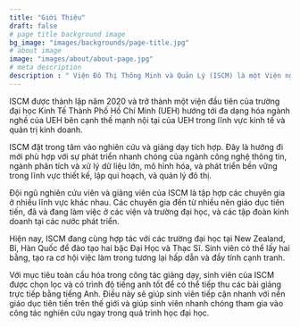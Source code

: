 ```yaml
---
title: "Giới Thiệu"
draft: false
# page title background image
bg_image: "images/backgrounds/page-title.jpg"
# about image
image: "images/about/about-page.jpg"
# meta description
description : " Viện Đô Thị Thông Minh và Quản Lý (ISCM) là một Viện nghiên cứu thuộc Trường Công Nghệ và Thiết Kế (CTD) thuộc hệ thống trường Đại Học Kinh Tế Thành Phố Hồ Chí Minh (UEH). Nghiên cứu và giảng dạy của ISCM được xây dựng trên nền tảng tích hợp các ứng dụng công nghệ trong nhiều lĩnh vực và các mô hình quản lý và toán tối ưu nhằm xây dựng và phát triển các đô thị thông minh, xanh, và bền vững."
---
```


ISCM được thành lập năm 2020 và trở thành một viện đầu tiên của trường đại học Kinh Tế Thành Phố Hồ Chí Minh (UEH) hướng tới đa dạng hóa ngành nghề của UEH bên cạnh thế mạnh nội tại của UEH trong lĩnh vực kinh tế và quản trị kinh doanh.

ISCM đặt trong tâm vào nghiên cứu và giảng dạy tích hợp. Đây là hướng đi mới phù hợp với sự phát triển nhanh chóng của ngành công nghệ thông tin, ngành phân tích và xử lý dữ liệu lớn, mô hình hóa, và phát triển bền vững trong lĩnh vực thiết kế, lập qui hoạch, và quản lý đô thị.

Đội ngũ nghiên cứu viên và giảng viên của ISCM là tập hợp các chuyên gia ở nhiều lĩnh vực khác nhau. Các chuyên gia đến từ nhiều nên giáo dục tiên tiến, đã và đang làm việc ở các viện và trường đại học, và các tập đoàn kinh doanh tại các nước phát triển.

Hiện nay, ISCM đang cùng hợp tác với các trường đại học tại New Zealand, Bỉ, Hàn Quốc để đào tạo hai bậc Đại Học và Thạc Sĩ. Sinh viên có thể lấy hai bằng, tạo ra cơ hội việc làm trong tương lại hấp dẫn và đầy tính cạnh tranh.

Với mục tiêu toàn cầu hóa trong công tác giảng dạy, sinh viên của ISCM được chọn lọc và có trình độ tiếng anh tốt để có thể tiếp thu các bài giảng trực tiếp bằng tiếng Anh. Điều này sẽ giúp sinh viên tiếp cận nhanh với nền giáo dục tiên tiến trên thế giới và giúp sinh viên nhanh chóng tham gia vào công tác nghiên cứu ngay trong quá trình học đại học.
